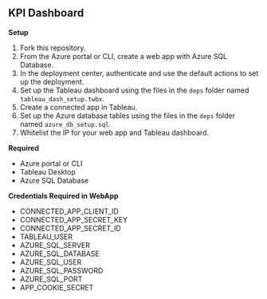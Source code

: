 ## KPI Dashboard

**Setup**

1. Fork this repository.
2. From the Azure portal or CLI, create a web app with Azure SQL Database.
3. In the deployment center, authenticate and use the default actions to set up the deployment.
4. Set up the Tableau dashboard using the files in the `deps` folder named `tableau_dash_setup.twbx`.
5. Create a connected app in Tableau.
6. Set up the Azure database tables using the files in the `deps` folder named `azure_db_setup.sql`.
7. Whitelist the IP for your web app and Tableau dashboard.

**Required**

* Azure portal or CLI
* Tableau Desktop
* Azure SQL Database

**Credentials Required in WebApp**

* CONNECTED_APP_CLIENT_ID
* CONNECTED_APP_SECRET_KEY
* CONNECTED_APP_SECRET_ID
* TABLEAU_USER
* AZURE_SQL_SERVER
* AZURE_SQL_DATABASE
* AZURE_SQL_USER
* AZURE_SQL_PASSWORD
* AZURE_SQL_PORT
* APP_COOKIE_SECRET
